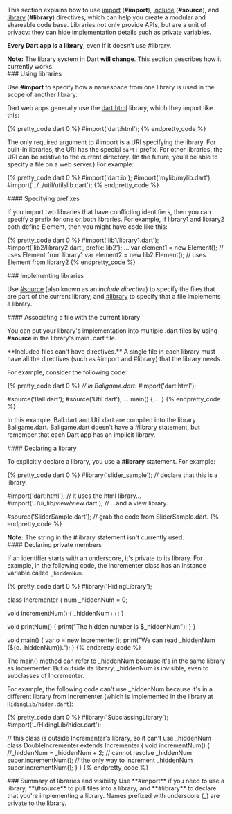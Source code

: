 This section explains how to use
<a href="#libraries-import">import</a> (**#import**),
<a href="#libraries-source">include</a> (**#source**),
and <a href="#libraries-library">library</a> (**#library**)
directives,
which can help you
create a modular and shareable code base.
Libraries not only provide APIs,
but are a unit of privacy:
they can hide implementation details such as private variables.

<b>Every Dart app is a library</b>,
even if it doesn't use #library.

<aside class="note">
<b>Note:</b>
The library system in Dart <b>will change</b>.
This section describes how it currently works.
</aside>


<section id="libraries-import" markdown="1">
### Using libraries

Use **#import** to
specify how a namespace from one library
is used in the scope of another library.

Dart web apps generally use the
[dart:html](http://api.dartlang.org/html.html)
library, which they import like this:

{% pretty_code dart 0 %}
#import('dart:html');
{% endpretty_code %}

The only required argument to #import
is a URI specifying the library.
For built-in libraries,
the URI has the special `dart:` prefix.
For other libraries,
the URI can be relative to the current directory.
(In the future,
you'll be able to specify a file on a web server.)
For example:

{% pretty_code dart 0 %}
#import('dart:io');
#import('mylib/mylib.dart');
#import('../../util/utilslib.dart');
{% endpretty_code %}


<section id="libraries-prefix" markdown="1">
#### Specifying prefixes

If you import two libraries that have conflicting identifiers,
then you can specify a prefix for one or both libraries.
For example, if library1 and library2 both define Element,
then you might have code like this:

{% pretty_code dart 0 %}
#import('lib1/library1.dart');
#import('lib2/library2.dart', prefix:'lib2');
...
var element1 = new Element();      // uses Element from library1
var element2 = new lib2.Element(); // uses Element from library2
{% endpretty_code %}

</section>
</section>


<section id="libraries-library" markdown="1">
### Implementing libraries

Use [#source](#libraries-source)
(also known as an _include directive_)
to specify the files that
are part of the current library, 
and [#library](#libraries-library)
to specify that a file
implements a library.


<section id="libraries-source" markdown="1">
#### Associating a file with the current library

You can put your library's implementation into multiple .dart files
by using **#source** in the library's main .dart file.

<aside class="note" markdown="1">
**Included files can't have directives.**
A single file in each library
must have all the directives (such as #import and #library)
that the library needs.
</aside>

For example, consider the following code:

{% pretty_code dart 0 %}
<em>// in Ballgame.dart:</em>
#import('dart:html');

#source('Ball.dart');
#source('Util.dart');
...
main() {
  ...
}
{% endpretty_code %}

In this example, Ball.dart and Util.dart are compiled into
the library Ballgame.dart.
Ballgame.dart doesn't have a #library statement,
but remember that each Dart app has an implicit library.


<section id="libraries-library" markdown="1">
#### Declaring a library

To explicitly declare a library, you use a **#library** statement.
For example:

{% pretty_code dart 0 %}
#library('slider_sample');           // declare that this is a library.

#import('dart:html');                // it uses the html library...
#import('../ui_lib/view/view.dart'); // ...and a view library.

#source('SliderSample.dart');        // grab the code from SliderSample.dart.
{% endpretty_code %}

<aside class="note">
  <b>Note:</b>
  The string in the #library statement isn't currently used.
</aside>
</section>

<section id="libraries-private-members" markdown="1">
#### Declaring private members

If an identifier starts with an underscore,
it's private to its library.
For example,
in the following code, the Incrementer class
has an instance variable
called `_hiddenNum`.

{% pretty_code dart 0 %}
#library('HidingLibrary');

class Incrementer {
  num _hiddenNum = 0;
  
  void incrementNum() {
    _hiddenNum++;
  }
  
  void printNum() {
    print("The hidden number is $_hiddenNum");
  }
}

void main() {
  var o = new Incrementer();
  print("We can read _hiddenNum (${o._hiddenNum}).");
}
{% endpretty_code %}

The main() method can refer to \_hiddenNum
because it's in the same library as Incrementer.
But outside its library, \_hiddenNum is invisible,
even to subclasses of Incrementer.

For example, the following code can't use \_hiddenNum
because it's in a different library from Incrementer
(which is implemented in the library at `HidingLib/hider.dart`):

{% pretty_code dart 0 %}
#library('SubclassingLibrary');
#import('../HidingLib/hider.dart');

// this class is outside Incrementer's library, so it can't use _hiddenNum
class DoubleIncrementer extends Incrementer {
  void incrementNum() {
    //_hiddenNum = _hiddenNum + 2; // cannot resolve _hiddenNum
    super.incrementNum();          // the only way to increment _hiddenNum
    super.incrementNum();
  }
}
{% endpretty_code %}

</section>

<section id="libraries-summary" markdown="1">
### Summary of libraries and visibility
Use **#import** if you need to use a library,
**\#source** to pull files into a library,
and **#library** to declare that you're implementing a library.
Names prefixed with underscore (_) are private to the library.
</section>

</section>
